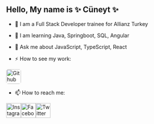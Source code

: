 ## Hello, My name is ✨ Cüneyt ✨

- 🔭 I am a Full Stack Developer trainee for Allianz Turkey

- 🌱 I am learning Java, Springboot, SQL, Angular

- 💬 Ask me about JavaScript, TypeScript, React 

- ⚡ How to see my work:

<a href="https://github.com/mcuneytozturk/"><img src="https://github.com/mcuneytozturk/mcuneytozturk/assets/117809236/e86813d4-5c11-4b06-a01d-a2bbb6dd3d11" alt="Github" width="40" height="40" style="background-color: white; border-radius: 5px;"></a>


- 📫 How to reach me:

<a href="https://instagram.com/mcuneytozturk?igshid=NGExMmI2YTkyZg=="><img src="https://github.com/mcuneytozturk/mcuneytozturk/assets/117809236/53e8ea5d-e040-4279-8d9b-93530297f97b" alt="Instagram" width="40" height="40"></a><a href="https://www.facebook.com/mcuneytozturk?mibextid=ZbWKwL"><img src="https://github.com/mcuneytozturk/mcuneytozturk/assets/117809236/4bda2e89-03b0-4db1-9f9d-b41b9c77ea30" alt="Facebook" width="40" height="40"></a><a href="https://twitter.com/mcuneytozturk"><img src="https://github.com/mcuneytozturk/mcuneytozturk/assets/117809236/dc747084-bc02-47e5-8a53-7edab1457f7c" alt="Twitter" width="40" height="40"></a>    



<!--
**mcuneytozturk/mcuneytozturk** is a ✨ _special_ ✨ repository because its `README.md` (this file) appears on your GitHub profile.

Here are some ideas to get you started:

- 🔭 I’m currently working on ...
- 🌱 I’m currently learning ...
- 👯 I’m looking to collaborate on ...
- 🤔 I’m looking for help with ...
- 💬 Ask me about ...
- 📫 How to reach me: ...
- 😄 Pronouns: ...
- ⚡ Fun fact: ...
-->
